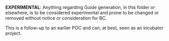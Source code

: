 **EXPERIMENTAL**: Anything regarding Guide generation, in this folder or elsewhere, is to be considered experimental
and prone to be changed or removed without notice or consideration for BC.

This is a follow-up to an earlier POC and can, at best, seen as an incubator project.
